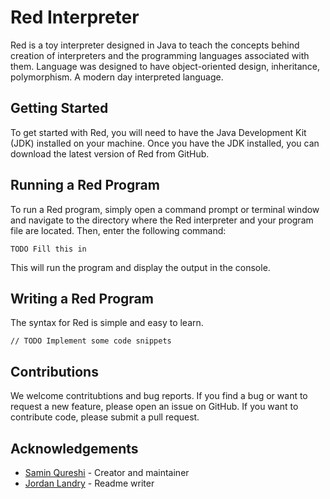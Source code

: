 # Red Interpreter

Red is a toy interpreter designed in Java to teach the concepts behind creation of interpreters and the programming languages associated with them. Language was designed to have object-oriented design, inheritance, polymorphism. A modern day interpreted language.

## Getting Started

To get started with Red, you will need to have the Java Development Kit (JDK) installed on your machine. Once you have the JDK installed, you can download the latest version of Red from GitHub.

## Running a Red Program

To run a Red program, simply open a command prompt or terminal window and navigate to the directory where the Red interpreter and your program file are located. Then, enter the following command:

`TODO Fill this in`

This will run the program and display the output in the console.

## Writing a Red Program

The syntax for Red is simple and easy to learn.

```
// TODO Implement some code snippets

```

## Contributions

We welcome contritubtions and bug reports. If you find a bug or want to request a new feature, please open an issue on GitHub. If you want to contribute code, please submit a pull request.

## Acknowledgements

- [Samin Qureshi](https://github.com/blitzwolfz) - Creator and maintainer
- [Jordan Landry](https://github.com/jordanlandry) - Readme writer

